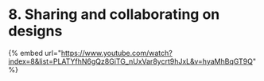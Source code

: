 # 8. Sharing and collaborating on designs

{% embed url="https://www.youtube.com/watch?index=8&list=PLATYfhN6gQz8GiTG_nUxVar8ycrt9hJxL&v=hyaMhBqGT9Q" %}
